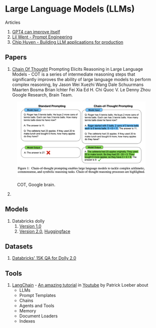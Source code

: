 # Large Language Models (LLMs)

Articles

1. [GPT4 can improve itself](https://www.youtube.com/watch?v=5SgJKZLBrmg)
2. [Lil Went - Prompt Engineering](https://lilianweng.github.io/posts/2023-03-15-prompt-engineering/)
3. [Chip Huyen - Building LLM applicaations for production](https://huyenchip.com/2023/04/11/llm-engineering.html)

## Papers

1. [Chain Of Thought](https://arxiv.org/pdf/2201.11903.pdf) Prompting Elicits Reasoning in Large Language Models - COT is a series of intermediate reasoning steps that significantly improves the ability of large language models to perform complex reasoning, by Jason Wei Xuezhi Wang Dale Schuurmans Maarten Bosma Brian Ichter Fei Xia Ed H. Chi Quoc V. Le Denny Zhou Google Research, Brain Team.

<figure><img src="../.gitbook/assets/image (39).png" alt=""><figcaption><p>COT, Google brain.</p></figcaption></figure>

2.

## Models

1. Databricks dolly
   1. [Version 1.0](https://www.databricks.com/blog/2023/04/12/dolly-first-open-commercially-viable-instruction-tuned-llm)
   2. [Version 2.0](https://www.databricks.com/blog/2023/03/24/hello-dolly-democratizing-magic-chatgpt-open-models.html), [Huggingface](https://huggingface.co/databricks/dolly-v2-12b)

## Datasets

1. [Databricks' 15K QA for Dolly 2.0](https://github.com/databrickslabs/dolly/tree/master/data)

## Tools

1. [LangChain](https://python.langchain.com/en/latest/index.html) - [An amazing tutorial](https://www.python-engineer.com/posts/langchain-crash-course/) in [Youtube](https://www.youtube.com/watch?v=LbT1yp6quS8) by Patrick Loeber about
   * LLMs
   * Prompt Templates
   * Chains
   * Agents and Tools
   * Memory
   * Document Loaders
   * Indexes

